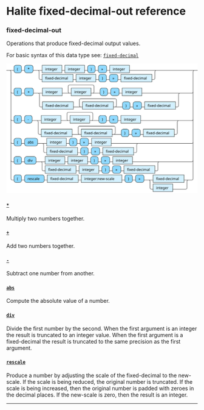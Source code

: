 <!---
  This markdown file was generated. Do not edit.
  -->

# Halite fixed-decimal-out reference

### <a name="fixed-decimal-out"></a>fixed-decimal-out

Operations that produce fixed-decimal output values.

For basic syntax of this data type see: [`fixed-decimal`](halite-basic-syntax-reference.md#fixed-decimal)

!["fixed-decimal-out"](./halite-bnf-diagrams/fixed-decimal-out.svg)

#### [`*`](halite-full-reference.md#_S)

Multiply two numbers together.

#### [`+`](halite-full-reference.md#_A)

Add two numbers together.

#### [`-`](halite-full-reference.md#-)

Subtract one number from another.

#### [`abs`](halite-full-reference.md#abs)

Compute the absolute value of a number.

#### [`div`](halite-full-reference.md#div)

Divide the first number by the second. When the first argument is an integer the result is truncated to an integer value. When the first argument is a fixed-decimal the result is truncated to the same precision as the first argument.

#### [`rescale`](halite-full-reference.md#rescale)

Produce a number by adjusting the scale of the fixed-decimal to the new-scale. If the scale is being reduced, the original number is truncated. If the scale is being increased, then the original number is padded with zeroes in the decimal places. If the new-scale is zero, then the result is an integer.

---

